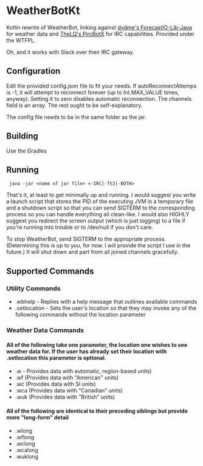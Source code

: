 # WeatherBotKt
Kotlin rewrite of WeatherBot, linking against [dvdme's ForecastIO-Lib-Java](https://github.com/dvdme/forecastio-lib-java "ForecastIO-Lib-Java") for weather data and [TheLQ's PircBotX](https://github.com/TheLQ/pircbotx "PircBotX") for IRC capabilities. Provided under the WTFPL.

Oh, and it works with Slack over their IRC gateway.

## Configuration
Edit the provided config.json file to fit your needs. If autoReconnectAttemps is -1, it will attempt to reconnect forever (up to Int.MAX_VALUE times, anyway). Setting it to zero disables automatic reconnection. The channels field is an array. The rest ought to be self-explanatory.

The config file needs to be in the same folder as the jar.

## Building
Use the Gradles

## Running
     java -jar <name of jar file> <-IRC|-TS3|-BOTH>

That's it, at least to get minimally up and running.
I would suggest you write a launch script that stores the PID of the executing JVM in a temporary file and a shutdown script so that you can send SIGTERM to the corresponding process so you can handle everything all clean-like. I would also HIGHLY suggest you redirect the screen output (which is just logging) to a file if you're running into trouble or to /dev/null if you don't care.

To stop WeatherBot, send SIGTERM to the appropriate process. (Determining this is up to you, for now. I will provide the script I use in the future.) It will shut down and part from all joined channels gracefully.

## Supported Commands
### Utility Commands
* .wbhelp - Replies with a help message that outlines available commands
* .setlocation <location> - Sets the user's location so that they may invoke any of the following commands without the location parameter

### Weather Data Commands
#### All of the following take one parameter, the location one wishes to see weather data for. If the user has already set their location with .setlocation this parameter is optional.
* .w - Provides data with automatic, region-based units)
* .wf (Provides data with "American" units)
* .wc (Provides data with SI units)
* .wca (Provides data with "Canadian" units)
* .wuk (Provides data with "British" units)

#### All of the following are identical to their preceding siblings but provide more "long-form" detail
* .wlong
* .wflong
* .wclong
* .wcalong
* .wuklong

